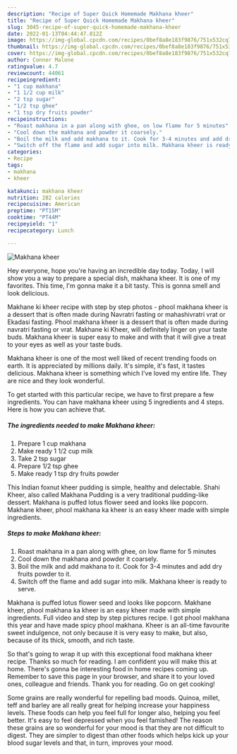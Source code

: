 ```yaml
---
description: "Recipe of Super Quick Homemade Makhana kheer"
title: "Recipe of Super Quick Homemade Makhana kheer"
slug: 3045-recipe-of-super-quick-homemade-makhana-kheer
date: 2022-01-13T04:44:47.812Z
image: https://img-global.cpcdn.com/recipes/0bef8a8e183f9876/751x532cq70/makhana-kheer-recipe-main-photo.jpg
thumbnail: https://img-global.cpcdn.com/recipes/0bef8a8e183f9876/751x532cq70/makhana-kheer-recipe-main-photo.jpg
cover: https://img-global.cpcdn.com/recipes/0bef8a8e183f9876/751x532cq70/makhana-kheer-recipe-main-photo.jpg
author: Connor Malone
ratingvalue: 4.7
reviewcount: 44061
recipeingredient:
- "1 cup makhana"
- "1 1/2 cup milk"
- "2 tsp sugar"
- "1/2 tsp ghee"
- "1 tsp dry fruits powder"
recipeinstructions:
- "Roast makhana in a pan along with ghee, on low flame for 5 minutes"
- "Cool down the makhana and powder it coarsely."
- "Boil the milk and add makhana to it. Cook for 3-4 minutes and add dry fruits powder to it."
- "Switch off the flame and add sugar into milk. Makhana kheer is ready to serve."
categories:
- Recipe
tags:
- makhana
- kheer

katakunci: makhana kheer 
nutrition: 282 calories
recipecuisine: American
preptime: "PT15M"
cooktime: "PT44M"
recipeyield: "1"
recipecategory: Lunch

---
```



![Makhana kheer](https://img-global.cpcdn.com/recipes/0bef8a8e183f9876/751x532cq70/makhana-kheer-recipe-main-photo.jpg)

Hey everyone, hope you're having an incredible day today. Today, I will show you a way to prepare a special dish, makhana kheer. It is one of my favorites. This time, I'm gonna make it a bit tasty. This is gonna smell and look delicious.

Makhane ki kheer recipe with step by step photos - phool makhana kheer is a dessert that is often made during Navratri fasting or mahashivratri vrat or Ekadasi fasting. Phool makhana kheer is a dessert that is often made during navratri fasting or vrat. Makhane ki Kheer, will definitely linger on your taste buds. Makhana kheer is super easy to make and with that it will give a treat to your eyes as well as your taste buds.

Makhana kheer is one of the most well liked of recent trending foods on earth. It is appreciated by millions daily. It's simple, it's fast, it tastes delicious. Makhana kheer is something which I've loved my entire life. They are nice and they look wonderful.


To get started with this particular recipe, we have to first prepare a few ingredients. You can have makhana kheer using 5 ingredients and 4 steps. Here is how you can achieve that.

<!--inarticleads1-->

##### The ingredients needed to make Makhana kheer:

1. Prepare 1 cup makhana
1. Make ready 1 1/2 cup milk
1. Take 2 tsp sugar
1. Prepare 1/2 tsp ghee
1. Make ready 1 tsp dry fruits powder


This Indian foxnut kheer pudding is simple, healthy and delectable. Shahi Kheer, also called Makhana Pudding is a very traditional pudding-like dessert. Makhana is puffed lotus flower seed and looks like popcorn. Makhane kheer, phool makhana ka kheer is an easy kheer made with simple ingredients. 

<!--inarticleads2-->

##### Steps to make Makhana kheer:

1. Roast makhana in a pan along with ghee, on low flame for 5 minutes
1. Cool down the makhana and powder it coarsely.
1. Boil the milk and add makhana to it. Cook for 3-4 minutes and add dry fruits powder to it.
1. Switch off the flame and add sugar into milk. Makhana kheer is ready to serve.


Makhana is puffed lotus flower seed and looks like popcorn. Makhane kheer, phool makhana ka kheer is an easy kheer made with simple ingredients. Full video and step by step pictures recipe. I got phool makhana this year and have made spicy phool makhana. Kheer is an all-time favourite sweet indulgence, not only because it is very easy to make, but also, because of its thick, smooth, and rich taste. 

So that's going to wrap it up with this exceptional food makhana kheer recipe. Thanks so much for reading. I am confident you will make this at home. There's gonna be interesting food in home recipes coming up. Remember to save this page in your browser, and share it to your loved ones, colleague and friends. Thank you for reading. Go on get cooking!

Some grains are really wonderful for repelling bad moods. Quinoa, millet, teff and barley are all really great for helping increase your happiness levels. These foods can help you feel full for longer also, helping you feel better. It's easy to feel depressed when you feel famished! The reason these grains are so wonderful for your mood is that they are not difficult to digest. They are simpler to digest than other foods which helps kick up your blood sugar levels and that, in turn, improves your mood.
